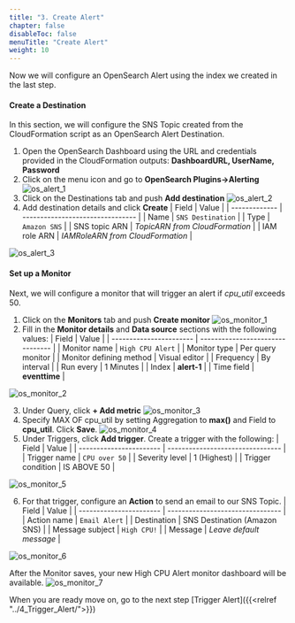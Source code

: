 ```yaml
---
title: "3. Create Alert"
chapter: false
disableToc: false
menuTitle: "Create Alert"
weight: 10
---
```


Now we will configure an OpenSearch Alert using the index we created in the last step.

#### Create a Destination

In this section, we will configure the SNS Topic created from the CloudFormation script as an OpenSearch Alert Destination.

1. Open the OpenSearch Dashboard using the URL and credentials provided in the CloudFormation outputs: **DashboardURL, UserName, Password**
2. Click on the menu icon and go to **OpenSearch Plugins->Alerting**
![os_alert_1](/images/open-search-alerting/os_alert_1.png)
3. Click on the Destinations tab and push **Add destination**
![os_alert_2](/images/open-search-alerting/os_alert_2.png)
4. Add destination details and click **Create**
| Field         | Value                            |
| ------------- | -------------------------------- |
| Name          | ```SNS Destination```            |
| Type          | ```Amazon SNS```                 |
| SNS topic ARN | *TopicARN from CloudFormation*   |
| IAM role ARN  | *IAMRoleARN from CloudFormation* |

![os_alert_3](/images/open-search-alerting/os_alert_3.png)

#### Set up a Monitor

Next, we will configure a monitor that will trigger an alert if *cpu_util* exceeds 50.

1. Click on the **Monitors** tab and push **Create monitor**
![os_monitor_1](/images/open-search-alerting/os_monitor_1.png)
2. Fill in the **Monitor details** and **Data source** sections with the following values:
| Field                   | Value                            |
| ----------------------- | -------------------------------- |
| Monitor name            | ```High CPU Alert```             |
| Monitor type            | Per query monitor                |
| Monitor defining method | Visual editor                    |
| Frequency               | By interval                      |
| Run every               | 1 Minutes                        |
| Index                   | **alert-1**                      |
| Time field              | **eventtime**                    |

![os_monitor_2](/images/open-search-alerting/os_monitor_2.png)

3. Under Query, click **+ Add metric**
![os_monitor_3](/images/open-search-alerting/os_monitor_3.png)
4. Specify MAX OF cpu_util by setting Aggregation to **max()** and Field to **cpu_util**. Click **Save**.
![os_monitor_4](/images/open-search-alerting/os_monitor_4.png)
5. Under Triggers, click **Add trigger**. Create a trigger with the following:
| Field                   | Value                            |
| ----------------------- | -------------------------------- |
| Trigger name            | ```CPU over 50```                |
| Severity level          | 1 (Highest)                      |
| Trigger condition       | IS ABOVE 50                      |

![os_monitor_5](/images/open-search-alerting/os_monitor_5.png)

6. For that trigger, configure an **Action** to send an email to our SNS Topic.
| Field                   | Value                            |
| ----------------------- | -------------------------------- |
| Action name             | ```Email Alert```                |
| Destination             | SNS Destination (Amazon SNS)     |
| Message subject         | ```High CPU!```                  |
| Message                 | *Leave default message*          |

![os_monitor_6](/images/open-search-alerting/os_monitor_6.png)

After the Monitor saves, your new High CPU Alert monitor dashboard will be available.
![os_monitor_7](/images/open-search-alerting/os_monitor_7.png)

When you are ready move on, go to the next step [Trigger Alert]({{<relref "../4_Trigger_Alert/">}})
